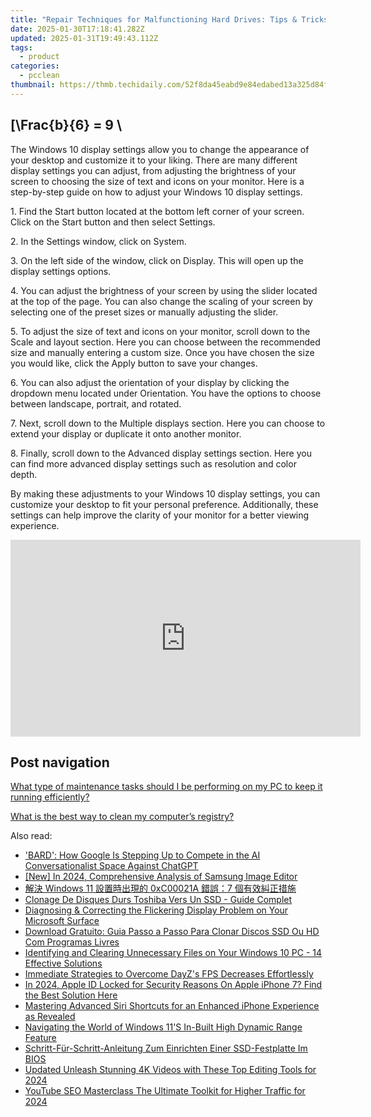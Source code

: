 ```yaml
---
title: "Repair Techniques for Malfunctioning Hard Drives: Tips & Tricks - YL Computing"
date: 2025-01-30T17:18:41.282Z
updated: 2025-01-31T19:49:43.112Z
tags:
  - product
categories:
  - pcclean
thumbnail: https://thmb.techidaily.com/52f8da45eabd9e84edabed13a325d84ff2b39dca8fb87ff4960ee8bff73c07e4.jpg
---
```


## \[\Frac{b}{6} = 9 \

The Windows 10 display settings allow you to change the appearance of your desktop and customize it to your liking. There are many different display settings you can adjust, from adjusting the brightness of your screen to choosing the size of text and icons on your monitor. Here is a step-by-step guide on how to adjust your Windows 10 display settings. 

1\. Find the Start button located at the bottom left corner of your screen. Click on the Start button and then select Settings.

2\. In the Settings window, click on System.

3\. On the left side of the window, click on Display. This will open up the display settings options. 

4\. You can adjust the brightness of your screen by using the slider located at the top of the page. You can also change the scaling of your screen by selecting one of the preset sizes or manually adjusting the slider.

5\. To adjust the size of text and icons on your monitor, scroll down to the Scale and layout section. Here you can choose between the recommended size and manually entering a custom size. Once you have chosen the size you would like, click the Apply button to save your changes.

6\. You can also adjust the orientation of your display by clicking the dropdown menu located under Orientation. You have the options to choose between landscape, portrait, and rotated.

7\. Next, scroll down to the Multiple displays section. Here you can choose to extend your display or duplicate it onto another monitor.

8\. Finally, scroll down to the Advanced display settings section. Here you can find more advanced display settings such as resolution and color depth. 

By making these adjustments to your Windows 10 display settings, you can customize your desktop to fit your personal preference. Additionally, these settings can help improve the clarity of your monitor for a better viewing experience.

<!-- affiliate ads begin -->
<iframe width="560" height="315" src="https://www.youtube.com/embed/YB7Ou4-iKVM?si=7Fq8iUwI8voccMLx" title="YouTube video player" frameborder="0" allow="accelerometer; autoplay; clipboard-write; encrypted-media; gyroscope; picture-in-picture; web-share" referrerpolicy="strict-origin-when-cross-origin" allowfullscreen></iframe>
<!-- affiliate ads end -->

## Post navigation

[What type of maintenance tasks should I be performing on my PC to keep it running efficiently?](https://tools.techidaily.com/pcclean/products/)

[What is the best way to clean my computer’s registry?](https://tools.techidaily.com/pcclean/products/)

<ins class="adsbygoogle"
     style="display:block"
     data-ad-format="autorelaxed"
     data-ad-client="ca-pub-7571918770474297"
     data-ad-slot="1223367746"></ins>

<ins class="adsbygoogle"
     style="display:block"
     data-ad-client="ca-pub-7571918770474297"
     data-ad-slot="8358498916"
     data-ad-format="auto"
     data-full-width-responsive="true"></ins>

<span class="atpl-alsoreadstyle">Also read:</span>
<div><ul>
<li><a href="https://tech-haven.techidaily.com/bard-how-google-is-stepping-up-to-compete-in-the-ai-conversationalist-space-against-chatgpt/"><u>'BARD': How Google Is Stepping Up to Compete in the AI Conversationalist Space Against ChatGPT</u></a></li>
<li><a href="https://fox-helps.techidaily.com/new-in-2024-comprehensive-analysis-of-samsung-image-editor/"><u>[New] In 2024, Comprehensive Analysis of Samsung Image Editor</u></a></li>
<li><a href="https://discover-bits.techidaily.com/windows-11-0xc00021a-7/"><u>解決 Windows 11 設置時出現的 0xC00021A 錯誤：7 個有效糾正措施</u></a></li>
<li><a href="https://discover-bits.techidaily.com/clonage-de-disques-durs-toshiba-vers-un-ssd-guide-complet/"><u>Clonage De Disques Durs Toshiba Vers Un SSD - Guide Complet</u></a></li>
<li><a href="https://technical-tips.techidaily.com/diagnosing-and-correcting-the-flickering-display-problem-on-your-microsoft-surface/"><u>Diagnosing & Correcting the Flickering Display Problem on Your Microsoft Surface</u></a></li>
<li><a href="https://discover-bits.techidaily.com/download-gratuito-guia-passo-a-passo-para-clonar-discos-ssd-ou-hd-com-programas-livres/"><u>Download Gratuito: Guia Passo a Passo Para Clonar Discos SSD Ou HD Com Programas Livres</u></a></li>
<li><a href="https://discover-bits.techidaily.com/identifying-and-clearing-unnecessary-files-on-your-windows-10-pc-14-effective-solutions/"><u>Identifying and Clearing Unnecessary Files on Your Windows 10 PC - 14 Effective Solutions</u></a></li>
<li><a href="https://win-able.techidaily.com/immediate-strategies-to-overcome-dayzs-fps-decreases-effortlessly/"><u>Immediate Strategies to Overcome DayZ's FPS Decreases Effortlessly</u></a></li>
<li><a href="https://apple-account.techidaily.com/in-2024-apple-id-locked-for-security-reasons-on-apple-iphone-7-find-the-best-solution-here-by-drfone-ios/"><u>In 2024, Apple ID Locked for Security Reasons On Apple iPhone 7? Find the Best Solution Here</u></a></li>
<li><a href="https://tech-renaissance.techidaily.com/mastering-advanced-siri-shortcuts-for-an-enhanced-iphone-experience-as-revealed/"><u>Mastering Advanced Siri Shortcuts for an Enhanced iPhone Experience as Revealed</u></a></li>
<li><a href="https://extra-lessons.techidaily.com/navigating-the-world-of-windows-11s-in-built-high-dynamic-range-feature/"><u>Navigating the World of Windows 11'S In-Built High Dynamic Range Feature</u></a></li>
<li><a href="https://discover-bits.techidaily.com/schritt-fur-schritt-anleitung-zum-einrichten-einer-ssd-festplatte-im-bios/"><u>Schritt-Für-Schritt-Anleitung Zum Einrichten Einer SSD-Festplatte Im BIOS</u></a></li>
<li><a href="https://video-creation-software.techidaily.com/updated-unleash-stunning-4k-videos-with-these-top-editing-tools-for-2024/"><u>Updated Unleash Stunning 4K Videos with These Top Editing Tools for 2024</u></a></li>
<li><a href="https://youtube-tips.techidaily.com/be-seo-masterclass-the-ultimate-toolkit-for-higher-traffic-for-2024/"><u>YouTube SEO Masterclass The Ultimate Toolkit for Higher Traffic for 2024</u></a></li>
</ul></div>

